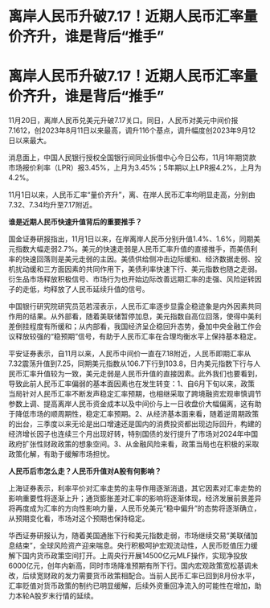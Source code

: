 # 离岸人民币升破7.17！近期人民币汇率量价齐升，谁是背后“推手”

# 离岸人民币升破7.17！近期人民币汇率量价齐升，谁是背后“推手”

11月20日，离岸人民币兑美元升破7.17关口。同日，人民币对美元中间价报7.1612，创2023年8月11日以来最高，调升116个基点，调升幅度创2023年9月12日以来最大。

消息面上，中国人民银行授权全国银行间同业拆借中心今日公布，11月1年期贷款市场报价利率（LPR）报3.45%，上月为3.45%；5年期以上LPR报4.2%，上月为4.2%。

11月1日以来，人民币汇率“量价齐升”，离、在岸人民币汇率均明显走高，分别由7.32、7.34均升至7.17附近。

**谁是近期人民币快速升值背后的重要推手？**

国金证券研报指出，11月1日以来，在岸离岸人民币分别升值1.4%、1.6%，同期美元指数大幅走弱2.7%。美元的快速走弱是人民币汇率升值的直接推手，而美债利率的快速回落则是美元走弱的主因。美债供给侧冲击边际缓和、经济数据走弱、投机扰动缓和三方面因素的共同作用下，美债利率快速下行、美元指数也随之走弱。衍生品市场释放积极信号、市场行为也开始边际改善远期汇率的走强、风险逆转因子的走低，均释放了人民币延续升值的信号。

中国银行研究院研究员范若滢表示，人民币汇率逐步显露企稳迹象是内外因素共同作用的结果。从外部看，随着美联储暂停加息，美元指数自高位回落，使得中美利差倒挂程度有所缓和；从内部看，我国经济呈企稳回升态势，叠加中央金融工作会议释放较强的“稳预期”信号，有助于人民币汇率在合理均衡水平上保持基本稳定。

平安证券表示，自11月以来，人民币中间价一直在7.18附近，人民币即期汇率从7.32震荡升值到7.25，同期美元指数从106.7下行到103.8，日内美元指数下行与人民币汇率升值较为一致，美元走弱是人民币升值的直接因素。此外我们也要看到，导致此前人民币汇率偏弱的基本面因素也在发生转变：1、自6月下旬以来，政策当局针对人民币汇率不断发声稳定汇率预期，也相继采取了跨境融资宏观审慎调节参数上调、提高离岸人民币资金成本以及中间价与上一日收盘价大幅偏离，这有助于降低市场的顺周期性，稳定汇率预期。2、从经济基本面来看，随着逆周期政策的出台，三季度以来无论是出口增速还是国内的消费投资都出现边际回升，构建的经济增长因子也连续三个月出现好转，特别国债的发行提升了市场对2024年中国政府扩张性财政政策的想象空间。3、从金融风险来看，政策当局也在积极的采取政策化解，有助于缓解市场担忧。

**人民币后市怎么走？人民币升值对A股有何影响？**

上海证券表示，利率平价对汇率走势的主导作用逐渐消退，其它因素对汇率走势的影响重要性将逐渐上升；通货膨胀差对汇率的影响将逐渐体现，经济发展前景差异将再度成为汇率的方向性影响力量，人民币兑美元“稳中偏升”的态势将逐渐确立，从预期变化看，市场对这个预期也保持稳定。

华西证券研报认为，随着美国通胀下行和美元指数走弱，市场继续交易“美联储加息结束”，全球风险资产迎来喘息。央行积极呵护宏观流动性，人民币贬值压力缓解下国内货币政策空间打开。上周央行开展14500亿元MLF操作，实现净投放6000亿元，创年内新高，同时市场降准预期有所下行。国内宏观政策宽松基调未改，后续宽财政的发力需要货币政策相配合。当前人民币汇率已回到8月份水平，汇率贬值对货币政策的制约已明显缓解，后续外资重回净流入的可能性在增加，助力本轮A股岁末行情的延续。


